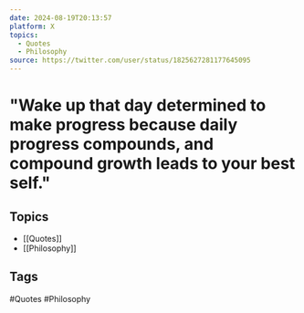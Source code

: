 ```yaml
---
date: 2024-08-19T20:13:57
platform: X
topics:
  - Quotes
  - Philosophy
source: https://twitter.com/user/status/1825627281177645095
---
```

# "Wake up that day determined to make progress because daily progress compounds, and compound growth leads to your best self."

## Topics
- [[Quotes]]
- [[Philosophy]]

## Tags
#Quotes #Philosophy